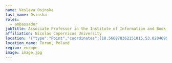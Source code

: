 ```yaml
---
name: Veslava Osinska
last_name: Osinska
roles:
  - ambassador
jobTitle: Associate Professor in the Institute of Information and Book Studies
affiliation: Nicolas Copernicus University
location: '{"type":"Point","coordinates":[18.566878362151815,53.02046958338345]}'
location_name: Torun, Poland
region: europe
image: image.jpg
---
```


